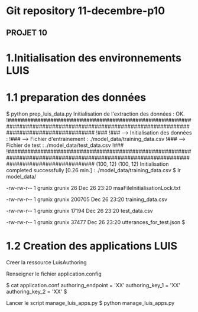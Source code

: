 # Git repository 11-decembre-p10
## PROJET 10


# 1.Initialisation des environnements LUIS
# 1.1 preparation des données

$ python prep_luis_data.py 
Initialisation de l'extraction des données : OK.
!########################################################################################################################################### 
!###
!### -->  Initialisation des données :
!### -->  Fichier d'entrainement : ./model_data/training_data.csv
!### -->  Fichier de test : ./model_data/test_data.csv
!###
!###########################################################################################################################################
(100, 12)
(100, 12)
Initialisation completed successfully   [0.26 min.] : ./model_data/training_data.csv
$ lr model_data/

-rw-rw-r-- 1 grunix grunix     26 Dec 26 23:20 msaFileInitialisationLock.txt

-rw-rw-r-- 1 grunix grunix 200705 Dec 26 23:20 training_data.csv

-rw-rw-r-- 1 grunix grunix  17194 Dec 26 23:20 test_data.csv

-rw-rw-r-- 1 grunix grunix  37477 Dec 26 23:20 utterances_for_test.json
$

# 1.2 Creation des applications LUIS

Creer la ressource LuisAuthoring 

Renseigner le fichier application.config

$ cat application.conf 
authoring_endpoint = 'XX'
authoring_key_1 = 'XX'
authoring_key_2 = 'XX'
$

Lancer le script manage_luis_apps.py
$ python manage_luis_apps.py

